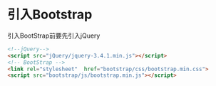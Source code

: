 # 引入Bootstrap

引入BootStrap前要先引入jQuery
```html
<!--jQuery-->
<script src="jQuery/jquery-3.4.1.min.js"></script>
<!-- BootStrap -->
<link rel="stylesheet"  href="bootstrap/css/bootstrap.min.css">
<script src="bootstrap/js/bootstrap.min.js"></script>
```
